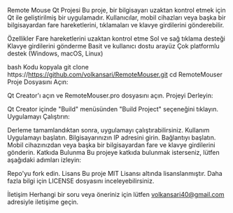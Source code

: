 Remote Mouse Qt Projesi
Bu proje, bir bilgisayarı uzaktan kontrol etmek için Qt ile geliştirilmiş bir uygulamadır. Kullanıcılar, mobil cihazları veya başka bir bilgisayardan fare hareketlerini, tıklamaları ve klavye girdilerini gönderebilir.

Özellikler
  Fare hareketlerini uzaktan kontrol etme
  Sol ve sağ tıklama desteği
  Klavye girdilerini gönderme
  Basit ve kullanıcı dostu arayüz
  Çok platformlu destek (Windows, macOS, Linux)


bash
Kodu kopyala
git clone https://https://github.com/volkansari/RemoteMouser.git
cd RemoteMouser
Proje Dosyasını Açın:

Qt Creator'ı açın ve RemoteMouser.pro dosyasını açın.
Projeyi Derleyin:

Qt Creator içinde "Build" menüsünden "Build Project" seçeneğini tıklayın.
Uygulamayı Çalıştırın:

Derleme tamamlandıktan sonra, uygulamayı çalıştırabilirsiniz.
Kullanım
Uygulamayı başlatın.
Bilgisayarınızın IP adresini girin.
Bağlantıyı başlatın.
Mobil cihazınızdan veya başka bir bilgisayardan fare ve klavye girdilerini gönderin.
Katkıda Bulunma
Bu projeye katkıda bulunmak isterseniz, lütfen aşağıdaki adımları izleyin:

Repo'yu fork edin.
Lisans
Bu proje MIT Lisansı altında lisanslanmıştır. Daha fazla bilgi için LICENSE dosyasını inceleyebilirsiniz.

İletişim
Herhangi bir soru veya öneriniz için lütfen volkansari40@gmail.com adresiyle iletişime geçin.

